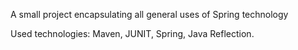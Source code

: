 A small project encapsulating all general uses of Spring technology

Used technologies: Maven, JUNIT, Spring, Java Reflection.
